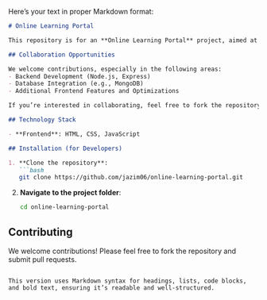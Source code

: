Here’s your text in proper Markdown format:

```markdown
# Online Learning Portal

This repository is for an **Online Learning Portal** project, aimed at providing a user-friendly platform for online education. The frontend has been built with HTML, CSS, and JavaScript, and we're looking for collaborators to help expand the project.

## Collaboration Opportunities

We welcome contributions, especially in the following areas:
- Backend Development (Node.js, Express)
- Database Integration (e.g., MongoDB)
- Additional Frontend Features and Optimizations

If you’re interested in collaborating, feel free to fork the repository and submit a pull request, or reach out with your ideas!

## Technology Stack

- **Frontend**: HTML, CSS, JavaScript

## Installation (for Developers)

1. **Clone the repository**:
   ```bash
   git clone https://github.com/jazim06/online-learning-portal.git
   ```

2. **Navigate to the project folder**:
   ```bash
   cd online-learning-portal
   ```

## Contributing

We welcome contributions! Please feel free to fork the repository and submit pull requests.
```

This version uses Markdown syntax for headings, lists, code blocks, and bold text, ensuring it’s readable and well-structured.
